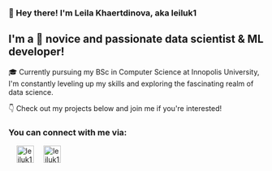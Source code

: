 ### 👋 Hey there! I'm Leila Khaertdinova, aka leiluk1

## I'm a 🌟 novice and passionate data scientist & ML developer!

🎓 Currently pursuing my BSc in Computer Science at Innopolis University, I'm constantly leveling up my skills and exploring the fascinating realm of data science.

👇 Check out my projects below and join me if you're interested!

### You can connect with me via:
<p>
  &nbsp;&nbsp;&nbsp;&nbsp;<a href="https://t.me/leila1kh"><img align="center" alt="leiluk1 | Telegram" width="34px" src="https://www.svgrepo.com/show/271091/telegram.svg"/></a>&nbsp;&nbsp;&nbsp;&nbsp;
  <a href="mailto:l.khaertdinova@innopolis.university"><img align="center" alt="leiluk1 | Mail" width="34px" src="https://www.svgrepo.com/show/373951/outlook.svg"/></a>
</p>

